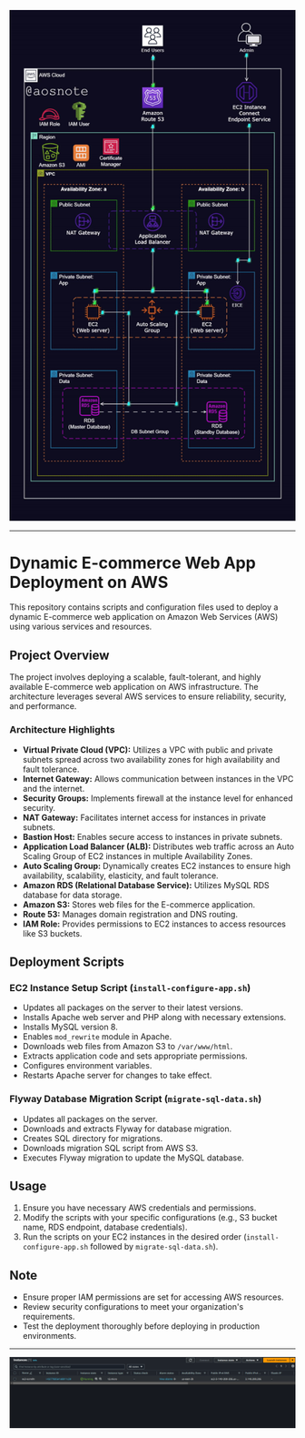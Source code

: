 ![Alt text](Dynamic-Web-Architecture.gif)

---

# Dynamic E-commerce Web App Deployment on AWS

This repository contains scripts and configuration files used to deploy a dynamic E-commerce web application on Amazon Web Services (AWS) using various services and resources.

## Project Overview

The project involves deploying a scalable, fault-tolerant, and highly available E-commerce web application on AWS infrastructure. The architecture leverages several AWS services to ensure reliability, security, and performance.

### Architecture Highlights

- **Virtual Private Cloud (VPC):** Utilizes a VPC with public and private subnets spread across two availability zones for high availability and fault tolerance.
- **Internet Gateway:** Allows communication between instances in the VPC and the internet.
- **Security Groups:** Implements firewall at the instance level for enhanced security.
- **NAT Gateway:** Facilitates internet access for instances in private subnets.
- **Bastion Host:** Enables secure access to instances in private subnets.
- **Application Load Balancer (ALB):** Distributes web traffic across an Auto Scaling Group of EC2 instances in multiple Availability Zones.
- **Auto Scaling Group:** Dynamically creates EC2 instances to ensure high availability, scalability, elasticity, and fault tolerance.
- **Amazon RDS (Relational Database Service):** Utilizes MySQL RDS database for data storage.
- **Amazon S3:** Stores web files for the E-commerce application.
- **Route 53:** Manages domain registration and DNS routing.
- **IAM Role:** Provides permissions to EC2 instances to access resources like S3 buckets.

## Deployment Scripts

### EC2 Instance Setup Script (`install-configure-app.sh`)

- Updates all packages on the server to their latest versions.
- Installs Apache web server and PHP along with necessary extensions.
- Installs MySQL version 8.
- Enables `mod_rewrite` module in Apache.
- Downloads web files from Amazon S3 to `/var/www/html`.
- Extracts application code and sets appropriate permissions.
- Configures environment variables.
- Restarts Apache server for changes to take effect.

### Flyway Database Migration Script (`migrate-sql-data.sh`)

- Updates all packages on the server.
- Downloads and extracts Flyway for database migration.
- Creates SQL directory for migrations.
- Downloads migration SQL script from AWS S3.
- Executes Flyway migration to update the MySQL database.

## Usage

1. Ensure you have necessary AWS credentials and permissions.
2. Modify the scripts with your specific configurations (e.g., S3 bucket name, RDS endpoint, database credentials).
3. Run the scripts on your EC2 instances in the desired order (`install-configure-app.sh` followed by `migrate-sql-data.sh`).

## Note

- Ensure proper IAM permissions are set for accessing AWS resources.
- Review security configurations to meet your organization's requirements.
- Test the deployment thoroughly before deploying in production environments.

---
![Alt text](dynamic-web-screenshot.png)
